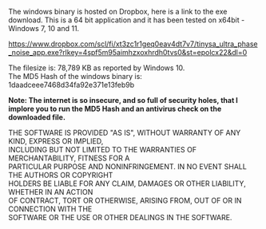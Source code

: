 The windows binary is hosted on Dropbox, here is a link to the exe download. This is a 64 bit application and it has been tested on x64bit - Windows 7, 10 and 11.

https://www.dropbox.com/scl/fi/xt3zc1r1geq0eav4dt7v7/tinysa_ultra_phase_noise_app.exe?rlkey=4spf5m95aimhzxoxhrdh0tvs0&st=epolcx22&dl=0  

The filesize is: 78,789 KB as reported by Windows 10.  
The MD5 Hash of the windows binary is: 1daadceee7468d34fa92e371e13feb9b  

**Note: The internet is so insecure, and so full of security holes, that I implore you to run the MD5 Hash and an antivirus check on the downloaded file.**

THE SOFTWARE IS PROVIDED "AS IS", WITHOUT WARRANTY OF ANY KIND, EXPRESS OR IMPLIED,  
INCLUDING BUT NOT LIMITED TO THE WARRANTIES OF MERCHANTABILITY, FITNESS FOR A  
PARTICULAR PURPOSE AND NONINFRINGEMENT. IN NO EVENT SHALL THE AUTHORS OR COPYRIGHT  
HOLDERS BE LIABLE FOR ANY CLAIM, DAMAGES OR OTHER LIABILITY, WHETHER IN AN ACTION  
OF CONTRACT, TORT OR OTHERWISE, ARISING FROM, OUT OF OR IN CONNECTION WITH THE  
SOFTWARE OR THE USE OR OTHER DEALINGS IN THE SOFTWARE.  
